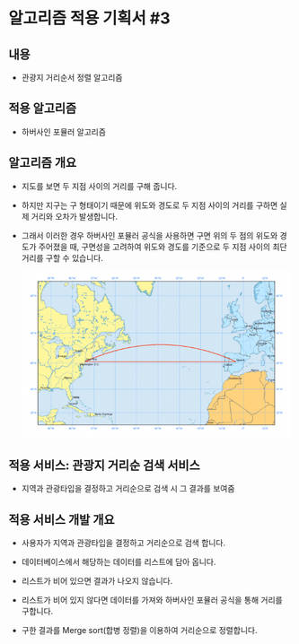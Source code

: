 # 알고리즘 적용 기획서 #3

## 내용

- 관광지 거리순서 정렬 알고리즘

## 적용 알고리즘

- 하버사인 포뮬러 알고리즘

## 알고리즘 개요

- 지도를 보면 두 지점 사이의 거리를 구해 줍니다.

- 하지만 지구는 구 형태이기 때문에 위도와 경도로 두 지점 사이의 거리를 구하면 실제 거리와 오차가 발생합니다.
- 그래서 이러한 경우 하버사인 포뮬러 공식을 사용하면 구면 위의 두 점의 위도와 경도가 주어졌을 때, 구면성을 고려하여 위도와 경도를 기준으로 두 지점 사이의 최단 거리를 구할 수 있습니다.

    <img src="../img/하버사인-1.PNG" width="600">

## 적용 서비스: 관광지 거리순 검색 서비스

- 지역과 관광타입을 결정하고 거리순으로 검색 시 그 결과를 보여줌

## 적용 서비스 개발 개요

- 사용자가 지역과 관광타입을 결정하고 거리순으로 검색 합니다.

- 데이터베이스에서 해당하는 데이터를 리스트에 담아 옵니다.
- 리스트가 비어 있으면 결과가 나오지 않습니다.
- 리스트가 비어 있지 않다면 데이터를 가져와 하버사인 포뮬러 공식을 통해 거리를 구합니다.
- 구한 결과를 Merge sort(합병 정렬)을 이용하여 거리순으로 정렬합니다.
